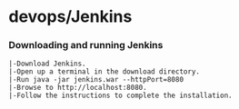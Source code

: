 # devops/Jenkins

### Downloading and running Jenkins
    |-Download Jenkins.
    |-Open up a terminal in the download directory.
    |-Run java -jar jenkins.war --httpPort=8080
    |-Browse to http://localhost:8080.
    |-Follow the instructions to complete the installation.
